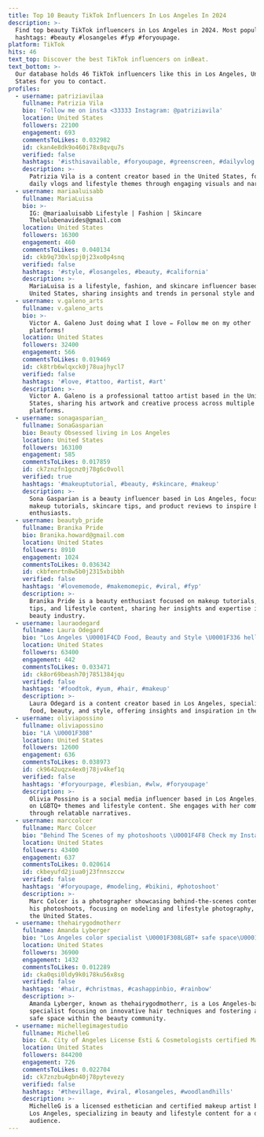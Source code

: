 ```yaml
---
title: Top 10 Beauty TikTok Influencers In Los Angeles In 2024
description: >-
  Find top beauty TikTok influencers in Los Angeles in 2024. Most popular
  hashtags: #beauty #losangeles #fyp #foryoupage.
platform: TikTok
hits: 46
text_top: Discover the best TikTok influencers on inBeat.
text_bottom: >-
  Our database holds 46 TikTok influencers like this in Los Angeles, United
  States for you to contact.
profiles:
  - username: patriziavilaa
    fullname: Patrizia Vila
    bio: 'Follow me on insta <33333 Instagram: @patriziavila'
    location: United States
    followers: 22100
    engagement: 693
    commentsToLikes: 0.032982
    id: ckan4e8dk9o460i78x8qvqu7s
    verified: false
    hashtags: '#isthisavailable, #foryoupage, #greenscreen, #dailyvlog'
    description: >-
      Patrizia Vila is a content creator based in the United States, focusing on
      daily vlogs and lifestyle themes through engaging visuals and narratives.
  - username: mariaaluisabb
    fullname: MariaLuisa
    bio: >-
      IG: @mariaaluisabb Lifestyle | Fashion | Skincare
      Thelulubenavides@gmail.com
    location: United States
    followers: 16300
    engagement: 460
    commentsToLikes: 0.040134
    id: ckb9q730xlspj0j23xo0p4snq
    verified: false
    hashtags: '#style, #losangeles, #beauty, #california'
    description: >-
      MariaLuisa is a lifestyle, fashion, and skincare influencer based in the
      United States, sharing insights and trends in personal style and beauty.
  - username: v.galeno_arts
    fullname: v.galeno_arts
    bio: >-
      Victor A. Galeno Just doing what I love ✏️ Follow me on my other
      platforms!
    location: United States
    followers: 32400
    engagement: 566
    commentsToLikes: 0.019469
    id: ck8trb6wlqxck0j78uajhycl7
    verified: false
    hashtags: '#love, #tattoo, #artist, #art'
    description: >-
      Victor A. Galeno is a professional tattoo artist based in the United
      States, sharing his artwork and creative process across multiple
      platforms.
  - username: sonagasparian_
    fullname: SonaGasparian
    bio: Beauty Obsessed living in Los Angeles
    location: United States
    followers: 163100
    engagement: 585
    commentsToLikes: 0.017859
    id: ck7znzfn1gcnz0j78g6c0voll
    verified: true
    hashtags: '#makeuptutorial, #beauty, #skincare, #makeup'
    description: >-
      Sona Gasparian is a beauty influencer based in Los Angeles, focusing on
      makeup tutorials, skincare tips, and product reviews to inspire beauty
      enthusiasts.
  - username: beautyb_pride
    fullname: Branika Pride
    bio: Branika.howard@gmail.com
    location: United States
    followers: 8910
    engagement: 1024
    commentsToLikes: 0.036342
    id: ckbfenrtn8w5b0j2315xbibbh
    verified: false
    hashtags: '#lovememode, #makemomepic, #viral, #fyp'
    description: >-
      Branika Pride is a beauty enthusiast focused on makeup tutorials, skincare
      tips, and lifestyle content, sharing her insights and expertise in the
      beauty industry.
  - username: lauraodegard
    fullname: Laura Odegard
    bio: "Los Angeles \U0001F4CD Food, Beauty and Style \U0001F336 hello@lauraodegard.com"
    location: United States
    followers: 63400
    engagement: 442
    commentsToLikes: 0.033471
    id: ck8or69beash70j7851384jqu
    verified: false
    hashtags: '#foodtok, #yum, #hair, #makeup'
    description: >-
      Laura Odegard is a content creator based in Los Angeles, specializing in
      food, beauty, and style, offering insights and inspiration in these areas.
  - username: oliviapossino
    fullname: oliviapossino
    bio: "LA \U0001F308"
    location: United States
    followers: 12600
    engagement: 636
    commentsToLikes: 0.038973
    id: ck9642uqzx4ex0j78jv4kef1q
    verified: false
    hashtags: '#foryourpage, #lesbian, #wlw, #foryoupage'
    description: >-
      Olivia Possino is a social media influencer based in Los Angeles, focusing
      on LGBTQ+ themes and lifestyle content. She engages with her community
      through relatable narratives.
  - username: marccolcer
    fullname: Marc Colcer
    bio: "Behind The Scenes of my photoshoots \U0001F4F8 Check my Instagram for more photos/videos"
    location: United States
    followers: 43400
    engagement: 637
    commentsToLikes: 0.020614
    id: ckbeyufd2jiua0j23fnnszccw
    verified: false
    hashtags: '#foryoupage, #modeling, #bikini, #photoshoot'
    description: >-
      Marc Colcer is a photographer showcasing behind-the-scenes content from
      his photoshoots, focusing on modeling and lifestyle photography, based in
      the United States.
  - username: thehairygodmotherr
    fullname: Amanda Lyberger
    bio: "Los Angeles color specialist \U0001F308LGBT+ safe space\U0001F308"
    location: United States
    followers: 36900
    engagement: 1432
    commentsToLikes: 0.012289
    id: cka0qsi0ldy9k0i78ku56x8sg
    verified: false
    hashtags: '#hair, #christmas, #cashappinbio, #rainbow'
    description: >-
      Amanda Lyberger, known as thehairygodmotherr, is a Los Angeles-based color
      specialist focusing on innovative hair techniques and fostering an LGBT+
      safe space within the beauty community.
  - username: michellegimagestudio
    fullname: MichelleG
    bio: CA. City of Angeles License Esti & Cosmetologists certified Makeup Artists
    location: United States
    followers: 844200
    engagement: 726
    commentsToLikes: 0.022704
    id: ck7znzbu4gbn40j78pytevezy
    verified: false
    hashtags: '#thevillage, #viral, #losangeles, #woodlandhills'
    description: >-
      MichelleG is a licensed esthetician and certified makeup artist based in
      Los Angeles, specializing in beauty and lifestyle content for a diverse
      audience.
---
```


